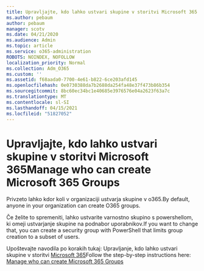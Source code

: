 ```yaml
---
title: Upravljajte, kdo lahko ustvari skupine v storitvi Microsoft 365
ms.author: pebaum
author: pebaum
manager: scotv
ms.date: 04/21/2020
ms.audience: Admin
ms.topic: article
ms.service: o365-administration
ROBOTS: NOINDEX, NOFOLLOW
localization_priority: Normal
ms.collection: Adm_O365
ms.custom: ''
ms.assetid: f68aada0-7700-4e61-b822-6ce203afd145
ms.openlocfilehash: 0e0730388da7b2688da254fa48e37f473b86b354
ms.sourcegitcommit: 8bc60ec34bc1e40685e3976576e04a2623f63a7c
ms.translationtype: MT
ms.contentlocale: sl-SI
ms.lasthandoff: 04/15/2021
ms.locfileid: "51827052"
---
```

# <a name="manage-who-can-create-microsoft-365-groups"></a><span data-ttu-id="7a95c-102">Upravljajte, kdo lahko ustvari skupine v storitvi Microsoft 365</span><span class="sxs-lookup"><span data-stu-id="7a95c-102">Manage who can create Microsoft 365 Groups</span></span>

<span data-ttu-id="7a95c-103">Privzeto lahko kdor koli v organizaciji ustvarja skupine v o365.</span><span class="sxs-lookup"><span data-stu-id="7a95c-103">By default, anyone in your organization can create O365 groups.</span></span>
  
<span data-ttu-id="7a95c-104">Če želite to spremeniti, lahko ustvarite varnostno skupino s powershellom, ki omeji ustvarjanje skupine na podnabor uporabnikov.</span><span class="sxs-lookup"><span data-stu-id="7a95c-104">If you want to change that, you can create a security group with PowerShell that limits group creation to a subset of users.</span></span>
  
<span data-ttu-id="7a95c-105">Upoštevajte navodila po korakih tukaj: Upravljanje, kdo lahko ustvari skupine v storitvi [Microsoft 365](https://docs.microsoft.com/microsoft-365/admin/create-groups/manage-creation-of-groups)</span><span class="sxs-lookup"><span data-stu-id="7a95c-105">Follow the step-by-step instructions here: [Manage who can create Microsoft 365 Groups](https://docs.microsoft.com/microsoft-365/admin/create-groups/manage-creation-of-groups)</span></span>
  


